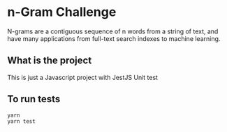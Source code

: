 # n-Gram Challenge

 N-grams are a contiguous sequence of n words from a string of text, and have many applications from full-text search indexes to machine learning.
 
 ## What is the project
 
 This is just a Javascript project with JestJS Unit test
 
 ## To run tests
 
 ```
 yarn 
 yarn test
 ```
